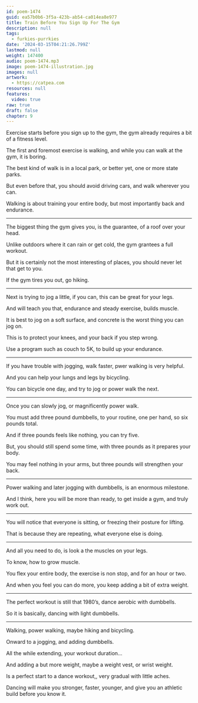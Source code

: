```yaml
---
id: poem-1474
guid: ea57b0b6-3f5a-423b-ab54-ca014ea8e977
title: Train Before You Sign Up For The Gym
description: null
tags:
  - furkies-purrkies
date: '2024-03-15T04:21:26.799Z'
lastmod: null
weight: 147400
audio: poem-1474.mp3
image: poem-1474-illustration.jpg
images: null
artwork:
  - https://catpea.com
resources: null
features:
  video: true
raw: true
draft: false
chapter: 9
---
```


Exercise starts before you sign up to the gym,
the gym already requires a bit of a fitness level.

The first and foremost exercise is walking,
and while you can walk at the gym, it is boring.

The best kind of walk is in a local park,
or better yet, one or more state parks.

But even before that, you should avoid driving cars,
and walk wherever you can.

Walking is about training your entire body,
but most importantly back and endurance.

---

The biggest thing the gym gives you,
is the guarantee, of a roof over your head.

Unlike outdoors where it can rain or get cold,
the gym grantees a full workout.

But it is certainly not the most interesting of places,
you should never let that get to you.

If the gym tires you out,
go hiking.

---

Next is trying to jog a little, if you can,
this can be great for your legs.

And will teach you that,
endurance and steady exercise, builds muscle.

It is best to jog on a soft surface,
and concrete is the worst thing you can jog on.

This is to protect your knees,
and your back if you step wrong.

Use a program such as couch to 5K,
to build up your endurance.

---

If you have trouble with jogging,
walk faster, pwer walking is very helpful.

And you can help your lungs and legs
by bicycling.

You can bicycle one day,
and try to jog or power walk the next.


---

Once you can slowly jog,
or magnificently power walk.

You must add three pound dumbbells,
to your routine, one per hand, so six pounds total.

And if three pounds feels like nothing,
you can try five.

But, you should still spend some time,
with three pounds as it prepares your body.

You may feel nothing in your arms,
but three pounds will strengthen your back.

---

Power walking and later jogging with dumbbells,
is an enormous milestone.

And I think, here you will be more than ready,
to get inside a gym, and truly work out.

---

You will notice that everyone is sitting,
or freezing their posture for lifting.

That is because they are repeating,
what everyone else is doing.

---

And all you need to do,
is look a the muscles on your legs.

To know,
how to grow muscle.

You flex your entire body,
the exercise is non stop, and for an hour or two.

And when you feel you can do more,
you keep adding a bit of extra weight.

---

The perfect workout is still that 1980’s,
dance aerobic with dumbbells.

So it is basically,
dancing with light dumbbells.

---

Walking, power walking,
maybe hiking and bicycling.

Onward to a jogging,
and adding dumbbells.

All the while extending,
your workout duration…

And adding a but more weight,
maybe a weight vest, or wrist weight.

Is a perfect start to a dance workout,,
very gradual with little aches.

Dancing will make you stronger, faster, younger,
and give you an athletic build before you know it.
